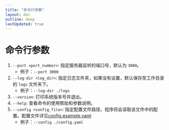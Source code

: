 ```yaml
---
title: "命令行参数"
layout: doc
outline: deep
lastUpdated: true
---
```


# 命令行参数

1. `--port <port_number>`: 指定服务器监听的端口号，默认为 `3000`。
   - 例子：`--port 3000`
2. `--log-dir <log_dir>`: 指定日志文件夹，如果没有设置，默认保存至工作目录的 `logs` 文件夹下。
   - 例子：`--log-dir ./logs`
3. `--version`: 打印系统版本号并退出。
4. `--help`: 查看命令的使用帮助和参数说明。
5. `--config <config_file>`: 指定配置文件路径，程序将会读取该文件中的配置。配置文件详见[config.example.yaml](https://raw.githubusercontent.com/MartialBE/one-api/main/config.example.yaml)
   - 例子：`--config ./config.yaml`
